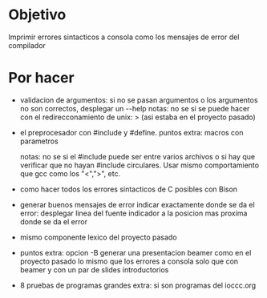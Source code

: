 # Objetivo

  Imprimir errores sintacticos a consola como los mensajes de error del compilador

# Por hacer

  * validacion de argumentos:
      si no se pasan argumentos o los argumentos no son correctos, desplegar un --help
        notas: no se si se puede hacer con el redirecconamiento de unix: > (asi estaba en el proyecto pasado)

  * el preprocesador con #include y #define.
    puntos extra:
      macros con parametros
      
      notas: no se si el #include puede ser entre varios archivos o si hay que verificar que no hayan #include circulares. Usar mismo comportamiento que gcc como los "<",">", etc.

  * como hacer todos los errores sintacticos de C posibles con Bison

  * generar buenos mensajes de error
      indicar exactamente donde se da el error:
      desplegar linea del fuente
      indicador a la posicion mas proxima donde se da el error

  * mismo componente lexico del proyecto pasado

  * puntos extra:
      opcion -B
      generar una presentacion beamer como en el proyecto pasado
      lo mismo que los errores a consola solo que con beamer y con
      un par de slides introductorios

  * 8 pruebas de programas grandes
    extra:
      si son programas del ioccc.org

